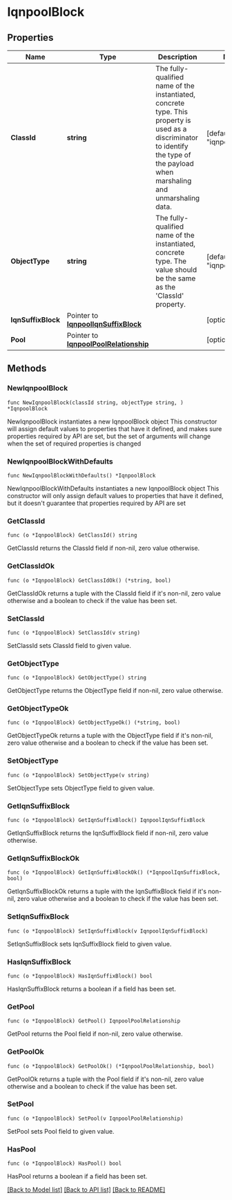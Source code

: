 # IqnpoolBlock

## Properties

Name | Type | Description | Notes
------------ | ------------- | ------------- | -------------
**ClassId** | **string** | The fully-qualified name of the instantiated, concrete type. This property is used as a discriminator to identify the type of the payload when marshaling and unmarshaling data. | [default to "iqnpool.Block"]
**ObjectType** | **string** | The fully-qualified name of the instantiated, concrete type. The value should be the same as the &#39;ClassId&#39; property. | [default to "iqnpool.Block"]
**IqnSuffixBlock** | Pointer to [**IqnpoolIqnSuffixBlock**](iqnpool.IqnSuffixBlock.md) |  | [optional] 
**Pool** | Pointer to [**IqnpoolPoolRelationship**](iqnpool.Pool.Relationship.md) |  | [optional] 

## Methods

### NewIqnpoolBlock

`func NewIqnpoolBlock(classId string, objectType string, ) *IqnpoolBlock`

NewIqnpoolBlock instantiates a new IqnpoolBlock object
This constructor will assign default values to properties that have it defined,
and makes sure properties required by API are set, but the set of arguments
will change when the set of required properties is changed

### NewIqnpoolBlockWithDefaults

`func NewIqnpoolBlockWithDefaults() *IqnpoolBlock`

NewIqnpoolBlockWithDefaults instantiates a new IqnpoolBlock object
This constructor will only assign default values to properties that have it defined,
but it doesn't guarantee that properties required by API are set

### GetClassId

`func (o *IqnpoolBlock) GetClassId() string`

GetClassId returns the ClassId field if non-nil, zero value otherwise.

### GetClassIdOk

`func (o *IqnpoolBlock) GetClassIdOk() (*string, bool)`

GetClassIdOk returns a tuple with the ClassId field if it's non-nil, zero value otherwise
and a boolean to check if the value has been set.

### SetClassId

`func (o *IqnpoolBlock) SetClassId(v string)`

SetClassId sets ClassId field to given value.


### GetObjectType

`func (o *IqnpoolBlock) GetObjectType() string`

GetObjectType returns the ObjectType field if non-nil, zero value otherwise.

### GetObjectTypeOk

`func (o *IqnpoolBlock) GetObjectTypeOk() (*string, bool)`

GetObjectTypeOk returns a tuple with the ObjectType field if it's non-nil, zero value otherwise
and a boolean to check if the value has been set.

### SetObjectType

`func (o *IqnpoolBlock) SetObjectType(v string)`

SetObjectType sets ObjectType field to given value.


### GetIqnSuffixBlock

`func (o *IqnpoolBlock) GetIqnSuffixBlock() IqnpoolIqnSuffixBlock`

GetIqnSuffixBlock returns the IqnSuffixBlock field if non-nil, zero value otherwise.

### GetIqnSuffixBlockOk

`func (o *IqnpoolBlock) GetIqnSuffixBlockOk() (*IqnpoolIqnSuffixBlock, bool)`

GetIqnSuffixBlockOk returns a tuple with the IqnSuffixBlock field if it's non-nil, zero value otherwise
and a boolean to check if the value has been set.

### SetIqnSuffixBlock

`func (o *IqnpoolBlock) SetIqnSuffixBlock(v IqnpoolIqnSuffixBlock)`

SetIqnSuffixBlock sets IqnSuffixBlock field to given value.

### HasIqnSuffixBlock

`func (o *IqnpoolBlock) HasIqnSuffixBlock() bool`

HasIqnSuffixBlock returns a boolean if a field has been set.

### GetPool

`func (o *IqnpoolBlock) GetPool() IqnpoolPoolRelationship`

GetPool returns the Pool field if non-nil, zero value otherwise.

### GetPoolOk

`func (o *IqnpoolBlock) GetPoolOk() (*IqnpoolPoolRelationship, bool)`

GetPoolOk returns a tuple with the Pool field if it's non-nil, zero value otherwise
and a boolean to check if the value has been set.

### SetPool

`func (o *IqnpoolBlock) SetPool(v IqnpoolPoolRelationship)`

SetPool sets Pool field to given value.

### HasPool

`func (o *IqnpoolBlock) HasPool() bool`

HasPool returns a boolean if a field has been set.


[[Back to Model list]](../README.md#documentation-for-models) [[Back to API list]](../README.md#documentation-for-api-endpoints) [[Back to README]](../README.md)


